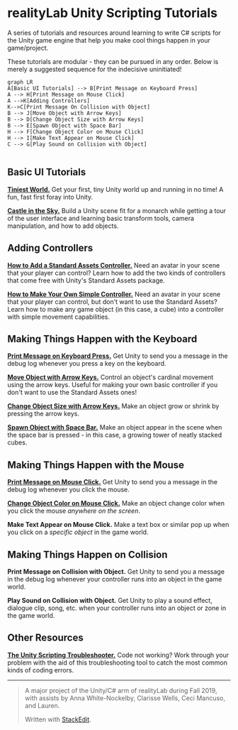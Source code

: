 # realityLab Unity Scripting Tutorials

A series of tutorials and resources around learning to write C# scripts for the Unity game engine that help you make cool things happen in your game/project.

These tutorials are modular - they can be pursued in any order. Below is merely a suggested sequence for the indecisive uninitiated!


```mermaid
graph LR
A[Basic UI Tutorials] --> B[Print Message on Keyboard Press]
A --> H[Print Message on Mouse Click]
A -->K[Adding Controllers]
K-->C[Print Message On Collision with Object]
B --> J[Move Object with Arrow Keys]
B --> D[Change Object Size with Arrow Keys]
B --> E[Spawn Object with Space Bar]
H --> F[Change Object Color on Mouse Click]
H --> I[Make Text Appear on Mouse Click]
C --> G[Play Sound on Collision with Object]


```

## Basic UI Tutorials

**[Tiniest World.](https://docs.google.com/document/d/1HICcZzxWDP6cL9Y6xMmYOgyY1Ym7-_HHbYp5XHS6zbQ/edit?usp=sharing)**  Get your first, tiny Unity world up and running in no time! A fun, fast first foray into Unity.
 
**[Castle in the  Sky.](https://www.youtube.com/watch?v=14N5oHBaOSE&feature=youtu.be)**  Build a Unity scene fit for a monarch while getting a tour of the user interface and learning basic transform tools, camera manipulation, and how to add objects.

## Adding Controllers

**[How to Add a Standard Assets Controller.](https://www.youtube.com/watch?v=0wuopIiMpBw&feature=youtu.be)** Need an avatar in your scene that your player can control?  Learn how to add the two kinds of controllers that come free with Unity's Standard Assets package.

**[How to Make Your Own Simple Controller.](https://www.youtube.com/watch?v=C0r451Oj540)** Need an avatar in your scene that your player can control, but don't want to use the Standard Assets? Learn how to make any game object (in this case, a cube) into a controller with simple movement capabilities.

## Making Things Happen with the Keyboard

**[Print Message on Keyboard Press.](https://youtu.be/2Vdnk1WNIHI)** Get Unity to send you a message in the debug log whenever you press a key on the keyboard.

**[Move Object with Arrow Keys.](https://www.youtube.com/watch?v=C0r451Oj540)** Control an object's cardinal movement using the arrow keys. Useful for making your own basic controller if you don't want to use the Standard Assets ones!

**[Change Object Size with Arrow Keys.](https://www.youtube.com/watch?v=NaKjmQqp5uA&feature=youtu.be)** Make an object grow or shrink by pressing the arrow keys.

**[Spawn Object with Space Bar.](https://www.youtube.com/watch?v=5zpGC8uaCl4&feature=youtu.be)** Make an object appear in the scene when the space bar is pressed - in this case, a growing tower of neatly stacked cubes.

## Making Things Happen with the Mouse

**[Print Message on Mouse Click.](https://youtu.be/2Vdnk1WNIHI)** Get Unity to send you a message in the debug log whenever you click the mouse. 

**[Change Object Color on Mouse Click.](https://www.youtube.com/watch?v=yHqdbiX9rDc&feature=youtu.be)** Make an object change color when you click the mouse *anywhere on the screen*.

**Make Text Appear on Mouse Click.** Make a text box or similar pop up when you click on a *specific object* in the game world.

## Making Things Happen on Collision

**Print Message on Collision with Object.** Get Unity to send you a message in the debug log whenever your controller runs into an object in the game world.

**Play Sound on Collision with Object.** Get Unity to play a sound effect, dialogue clip, song, etc. when your controller runs into an object or zone in the game world.

## Other Resources
**[The Unity Scripting Troubleshooter.](https://harvard.az1.qualtrics.com/jfe/form/SV_0Drc0IHiLqermkt)** Code not working? Work through your problem with the aid of this troubleshooting tool to catch the most common kinds of coding errors.

---

> A major project of the Unity/C# arm of realityLab during Fall 2019,
> with assists by Anna White-Nockelby, Clarisse Wells, Ceci Mancuso, and Lauren.
> 
> 
> 
> 
> Written with [StackEdit](https://stackedit.io/).

<!--stackedit_data:
eyJoaXN0b3J5IjpbLTQwNDQwOTcwLDE2MTQxNDM4ODgsLTgwMj
g2MjQxOSwtMzEyMTk2OTczLC0xNDQ0MjI4OTQwLDk2MzE1MDM4
NiwtMTczOTM2OTUzNSwzMDQ4NDQzMTMsLTQ2MDMwMTUyLDE2Nj
EzMDI2ODMsLTE0Mzg1NTAyMDcsLTg3OTcxNTI4NywtMjA1Nzcy
OTEwMywxMDA3OTE5MzIyLDExNTg5MDY4MDJdfQ==
-->